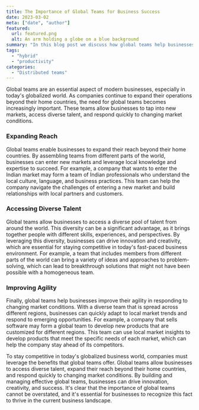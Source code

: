 ```yaml
---
title: The Importance of Global Teams for Business Success
date: 2023-03-02
meta: ["date", "author"]
featured:
  url: featured.png
  alt: An arm holding a globe on a blue background
summary: "In this blog post we discuss how global teams help businesses expand their reach, access diverse talent, and improve their agility in responding to changing market conditions"
tags:
  - "hybrid"
  - "productivity"
categories:
  - "Distributed teams"
---
```

Global teams are an essential aspect of modern businesses, especially in today's globalized world. As companies continue to expand their operations beyond their home countries, the need for global teams becomes increasingly important. These teams allow businesses to tap into new markets, access diverse talent, and respond quickly to changing market conditions.

### Expanding Reach
Global teams enable businesses to expand their reach beyond their home countries. By assembling teams from different parts of the world, businesses can enter new markets and leverage local knowledge and expertise to succeed. For example, a company that wants to enter the Indian market may form a team of Indian professionals who understand the local culture, language, and business practices. This team can help the company navigate the challenges of entering a new market and build relationships with local partners and customers.

### Accessing Diverse Talent
Global teams allow businesses to access a diverse pool of talent from around the world. This diversity can be a significant advantage, as it brings together people with different skills, experiences, and perspectives. By leveraging this diversity, businesses can drive innovation and creativity, which are essential for staying competitive in today's fast-paced business environment. For example, a team that includes members from different parts of the world can bring a variety of ideas and approaches to problem-solving, which can lead to breakthrough solutions that might not have been possible with a homogeneous team.

### Improving Agility
Finally, global teams help businesses improve their agility in responding to changing market conditions. With a diverse team that is spread across different regions, businesses can quickly adapt to local market trends and respond to emerging opportunities. For example, a company that sells software may form a global team to develop new products that are customized for different regions. This team can use local market insights to develop products that meet the specific needs of each market, which can help the company stay ahead of its competitors.

To stay competitive in today's globalized business world, companies must leverage the benefits that global teams offer. Global teams allow businesses to access diverse talent, expand their reach beyond their home countries, and respond quickly to changing market conditions. By building and managing effective global teams, businesses can drive innovation, creativity, and success. It's clear that the importance of global teams cannot be overstated, and it's essential for businesses to recognize this fact to thrive in the current business landscape.
